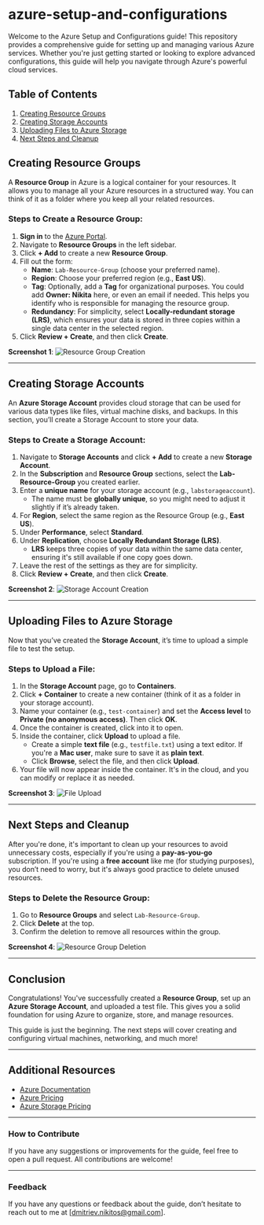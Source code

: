 # azure-setup-and-configurations

Welcome to the Azure Setup and Configurations guide! This repository provides a comprehensive guide for setting up and managing various Azure services. Whether you're just getting started or looking to explore advanced configurations, this guide will help you navigate through Azure's powerful cloud services.

## Table of Contents

1. [Creating Resource Groups](#creating-resource-groups)
2. [Creating Storage Accounts](#creating-storage-accounts)
3. [Uploading Files to Azure Storage](#uploading-files-to-azure-storage)
4. [Next Steps and Cleanup](#next-steps-and-cleanup)

## Creating Resource Groups

A **Resource Group** in Azure is a logical container for your resources. It allows you to manage all your Azure resources in a structured way. You can think of it as a folder where you keep all your related resources.

### Steps to Create a Resource Group:
1. **Sign in** to the [Azure Portal](https://portal.azure.com/).
2. Navigate to **Resource Groups** in the left sidebar.
3. Click **+ Add** to create a new **Resource Group**.
4. Fill out the form:
   - **Name**: `Lab-Resource-Group` (choose your preferred name).
   - **Region**: Choose your preferred region (e.g., **East US**).
   - **Tag**: Optionally, add a **Tag** for organizational purposes. You could add **Owner: Nikita** here, or even an email if needed. This helps you identify who is responsible for managing the resource group.
   - **Redundancy**: For simplicity, select **Locally-redundant storage (LRS)**, which ensures your data is stored in three copies within a single data center in the selected region.
5. Click **Review + Create**, and then click **Create**.

**Screenshot 1**: ![Resource Group Creation](images/screenshot1.png)

---

## Creating Storage Accounts

An **Azure Storage Account** provides cloud storage that can be used for various data types like files, virtual machine disks, and backups. In this section, you’ll create a Storage Account to store your data.

### Steps to Create a Storage Account:
1. Navigate to **Storage Accounts** and click **+ Add** to create a new **Storage Account**.
2. In the **Subscription** and **Resource Group** sections, select the **Lab-Resource-Group** you created earlier.
3. Enter a **unique name** for your storage account (e.g., `labstorageaccount`).
   - The name must be **globally unique**, so you might need to adjust it slightly if it’s already taken.
4. For **Region**, select the same region as the Resource Group (e.g., **East US**).
5. Under **Performance**, select **Standard**.
6. Under **Replication**, choose **Locally Redundant Storage (LRS)**.
   - **LRS** keeps three copies of your data within the same data center, ensuring it's still available if one copy goes down.
7. Leave the rest of the settings as they are for simplicity.
8. Click **Review + Create**, and then click **Create**.

**Screenshot 2**: ![Storage Account Creation](images/screenshot2.png)

---

## Uploading Files to Azure Storage

Now that you’ve created the **Storage Account**, it’s time to upload a simple file to test the setup.

### Steps to Upload a File:
1. In the **Storage Account** page, go to **Containers**.
2. Click **+ Container** to create a new container (think of it as a folder in your storage account).
3. Name your container (e.g., `test-container`) and set the **Access level** to **Private (no anonymous access)**. Then click **OK**.
4. Once the container is created, click into it to open.
5. Inside the container, click **Upload** to upload a file.
   - Create a simple **text file** (e.g., `testfile.txt`) using a text editor. If you're a **Mac user**, make sure to save it as **plain text**.
   - Click **Browse**, select the file, and then click **Upload**.
6. Your file will now appear inside the container. It's in the cloud, and you can modify or replace it as needed.

**Screenshot 3**: ![File Upload](images/screenshot3.png)

---

## Next Steps and Cleanup

After you're done, it's important to clean up your resources to avoid unnecessary costs, especially if you're using a **pay-as-you-go** subscription. If you're using a **free account** like me (for studying purposes), you don’t need to worry, but it's always good practice to delete unused resources.

### Steps to Delete the Resource Group:
1. Go to **Resource Groups** and select `Lab-Resource-Group`.
2. Click **Delete** at the top.
3. Confirm the deletion to remove all resources within the group.

**Screenshot 4**: ![Resource Group Deletion](images/screenshot4.png)

---

## Conclusion

Congratulations! You've successfully created a **Resource Group**, set up an **Azure Storage Account**, and uploaded a test file. This gives you a solid foundation for using Azure to organize, store, and manage resources. 

This guide is just the beginning. The next steps will cover creating and configuring virtual machines, networking, and much more!

---

## Additional Resources

- [Azure Documentation](https://learn.microsoft.com/en-us/azure/)
- [Azure Pricing](https://azure.microsoft.com/en-us/pricing/)
- [Azure Storage Pricing](https://azure.microsoft.com/en-us/pricing/details/storage/)

---


### How to Contribute

If you have any suggestions or improvements for the guide, feel free to open a pull request. All contributions are welcome!

---

### **Feedback**

If you have any questions or feedback about the guide, don’t hesitate to reach out to me at [dmitriev.nikitos@gmail.com].

